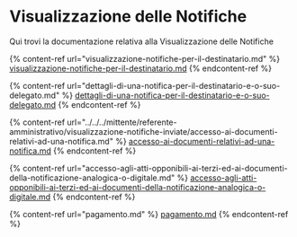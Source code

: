 # Visualizzazione delle Notifiche

Qui trovi la documentazione relativa alla Visualizzazione delle Notifiche

{% content-ref url="visualizzazione-notifiche-per-il-destinatario.md" %}
[visualizzazione-notifiche-per-il-destinatario.md](visualizzazione-notifiche-per-il-destinatario.md)
{% endcontent-ref %}

{% content-ref url="dettagli-di-una-notifica-per-il-destinatario-e-o-suo-delegato.md" %}
[dettagli-di-una-notifica-per-il-destinatario-e-o-suo-delegato.md](dettagli-di-una-notifica-per-il-destinatario-e-o-suo-delegato.md)
{% endcontent-ref %}

{% content-ref url="../../../mittente/referente-amministrativo/visualizzazione-notifiche-inviate/accesso-ai-documenti-relativi-ad-una-notifica.md" %}
[accesso-ai-documenti-relativi-ad-una-notifica.md](../../../mittente/referente-amministrativo/visualizzazione-notifiche-inviate/accesso-ai-documenti-relativi-ad-una-notifica.md)
{% endcontent-ref %}

{% content-ref url="accesso-agli-atti-opponibili-ai-terzi-ed-ai-documenti-della-notificazione-analogica-o-digitale.md" %}
[accesso-agli-atti-opponibili-ai-terzi-ed-ai-documenti-della-notificazione-analogica-o-digitale.md](accesso-agli-atti-opponibili-ai-terzi-ed-ai-documenti-della-notificazione-analogica-o-digitale.md)
{% endcontent-ref %}

{% content-ref url="pagamento.md" %}
[pagamento.md](pagamento.md)
{% endcontent-ref %}
